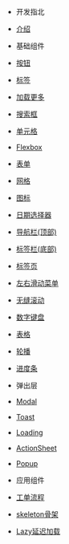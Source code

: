 - 开发指北
 - [介绍](/README.md)
 
- 基础组件
 - [按钮](/components/button.md)
 - [标签](/components/tag.md)
 - [加载更多](/components/loadmore.md)
 - [搜索框](/components/search.md) 
 - [单元格](/components/cell.md)
 - [Flexbox](/components/flexbox.md)
 - [表单](/components/form.md)
 - [网格](/components/grid.md)
 - [图标](/components/icons.md)
 - [日期选择器](/components/datetimepicker.md)
 - [导航栏(顶部)](/components/navbar.md)
 - [标签栏(底部)](/components/tabbar.md)
 - [标签页](/components/tab.md)
 - [左右滑动菜单](/components/slidemenu.md)
 - [无缝滚动](/components/seamlessscroll.md) 
 - [数字键盘](/components/keyboard.md) 
 - [表格](/components/table.md) 
 - [轮播](/components/carousel.md)
 - [进度条](/components/progress.md)

- 弹出层
 - [Modal](/components/modal.md)
 - [Toast](/components/toast.md)
 - [Loading](/components/loading.md)
 - [ActionSheet](/components/actionsheet.md)
 - [Popup](/components/popup.md)

- 应用组件
 - [工单流程](/components/step.md)
 - [skeleton骨架](/components/skeleton.md)
 - [Lazy延迟加载](/components/lazy.md)